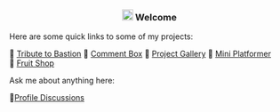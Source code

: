 ### <div align="center"><img src="https://media.giphy.com/media/hvRJCLFzcasrR4ia7z/giphy.gif" width="20px"> Welcome </div>
 Here are some quick links to some of my projects:
 
 🔭&nbsp;[Tribute to Bastion](https://kr33l.github.io/Tribute-to-Bastion/) 🔭&nbsp;[Comment Box](https://kr33l.github.io/Comment-box/) 🔭&nbsp;[Project Gallery](https://kr33l.github.io/Project-Gallery/) 🔭&nbsp;[Mini Platformer](https://kr33l.github.io/Mini-Platformer/)  🔭&nbsp;[Fruit Shop](https://kr33l.github.io/Fruit-Shop/)

 Ask me about anything here: 
 
 💬[Profile Discussions](https://github.com/Kr33L/Kr33L/discussions)
